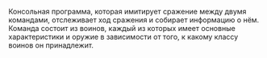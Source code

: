 Консольная программа, которая имитирует сражение между двумя командами, отслеживает ход сражения и собирает информацию о нём. Команда состоит из воинов, каждый из которых имеет основные характеристики и оружие в зависимости от того, к какому классу воинов он принадлежит.
